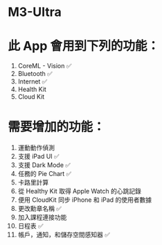 # M3-UItra

# 此 App 會用到下列的功能：
1. CoreML - Vision ✅
2. Bluetooth ✅
3. Internet ✅
4. Health Kit
5. Cloud Kit

# 需要增加的功能：
1. 運動動作偵測
2. 支援 iPad UI ✅
3. 支援 Dark Mode ✅
4. 任務的 Pie Chart ✅
5. 卡路里計算
6. 從 Healthy Kit 取得 Apple Watch 的心跳記錄
7. 便用 CloudKit 同步 iPhone 和 iPad 的使用者數據
8. 更改勳章名稱 ✅
9. 加入課程連接功能
10. 日程表 ✅
11. 帳戶，通知，和儲存空間感知器 ✅

